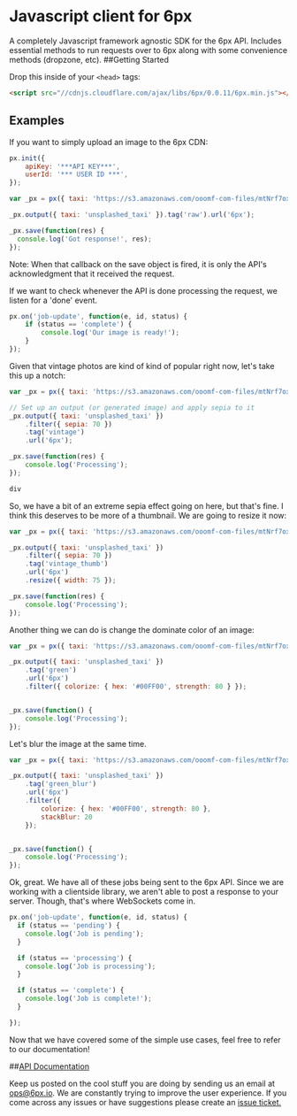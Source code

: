 Javascript client for 6px
=========================

A completely Javascript framework agnostic SDK for the 6px API.  Includes essential methods to run requests over to 6px along with some convenience methods (dropzone, etc).
##Getting Started

Drop this inside of your `<head>` tags:

```html
<script src="//cdnjs.cloudflare.com/ajax/libs/6px/0.0.11/6px.min.js"></script>
```
## Examples
If you want to simply upload an image to the 6px CDN:
```javascript
px.init({
	apiKey: '***API KEY***',
	userId: '*** USER ID ***',
});

var _px = px({ taxi: 'https://s3.amazonaws.com/ooomf-com-files/mtNrf7oxS4uSxTzMBWfQ_DSC_0043.jpg' });

_px.output({ taxi: 'unsplashed_taxi' }).tag('raw').url('6px');

_px.save(function(res) {
  console.log('Got response!', res);
});
```
Note: When that callback on the save object is fired, it is only the API's acknowledgment that it received the request.

If we want to check whenever the API is done processing the request, we listen for a 'done' event.
```javascript
px.on('job-update', function(e, id, status) {
	if (status == 'complete') {
		console.log('Our image is ready!');
	}
});
```
Given that vintage photos are kind of kind of popular right now, let's take this up a notch:
```javascript
var _px = px({ taxi: 'https://s3.amazonaws.com/ooomf-com-files/mtNrf7oxS4uSxTzMBWfQ_DSC_0043.jpg' });

// Set up an output (or generated image) and apply sepia to it
_px.output({ taxi: 'unsplashed_taxi' })
	.filter({ sepia: 70 })
	.tag('vintage')
	.url('6px');

_px.save(function(res) {
    console.log('Processing');
});

div
```
So, we have a bit of an extreme sepia effect going on here, but that's fine.  I think this deserves to be more of a thumbnail.  We are going to resize it now:
```javascript
var _px = px({ taxi: 'https://s3.amazonaws.com/ooomf-com-files/mtNrf7oxS4uSxTzMBWfQ_DSC_0043.jpg' });

_px.output({ taxi: 'unsplashed_taxi' })
	.filter({ sepia: 70 })
	.tag('vintage_thumb')
	.url('6px')
	.resize({ width: 75 });

_px.save(function(res) {
	console.log('Processing');
});
```
Another thing we can do is change the dominate color of an image:
```javascript
var _px = px({ taxi: 'https://s3.amazonaws.com/ooomf-com-files/mtNrf7oxS4uSxTzMBWfQ_DSC_0043.jpg' });

_px.output({ taxi: 'unsplashed_taxi' })
	.tag('green')
	.url('6px')
  	.filter({ colorize: { hex: '#00FF00', strength: 80 } });


_px.save(function() {
	console.log('Processing');
});
```
Let's blur the image at the same time.
```javascript
var _px = px({ taxi: 'https://s3.amazonaws.com/ooomf-com-files/mtNrf7oxS4uSxTzMBWfQ_DSC_0043.jpg' });

_px.output({ taxi: 'unsplashed_taxi' })
	.tag('green_blur')
	.url('6px')
	.filter({
		colorize: { hex: '#00FF00', strength: 80 },
		stackBlur: 20
	});


_px.save(function() {
	console.log('Processing');
});
```
Ok, great.  We have all of these jobs being sent to the 6px API.  Since we are working with a clientside library, we aren't able to post a response to your server.  Though, that's where WebSockets come in.
```javascript
px.on('job-update', function(e, id, status) {
  if (status == 'pending') {
    console.log('Job is pending');
  }

  if (status == 'processing') {
    console.log('Job is processing');
  }

  if (status == 'complete') {
    console.log('Job is complete!');
  }

});
```
Now that we have covered some of the simple use cases, feel free to refer to our documentation!

##[API Documentation](https://github.com/6px-io/6px-api-docs)

Keep us posted on the cool stuff you are doing by sending us an email at <ops@6px.io>. We are constantly trying to improve the user experience. If you come across any issues or have suggestions please create an [issue ticket.](https://github.com/6px-io/6px-js/issues)
